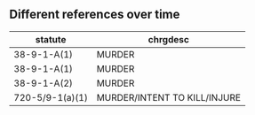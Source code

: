 ## Different references over time

<table>
    <thead>
        <tr><th>statute</th><th>chrgdesc</th></tr>
    </thead>
    <tbody>
        <tr><td>38-9-1-A(1)</td><td>MURDER</td></tr>
        <tr><td>38-9-1-A(1)</td><td>MURDER</td></tr>
        <tr><td>38-9-1-A(2)</td><td>MURDER</td></tr>
        <tr><td>720-5/9-1(a)(1)</td><td>MURDER/INTENT TO KILL/INJURE</td></tr>
    </tbody>
</table>
